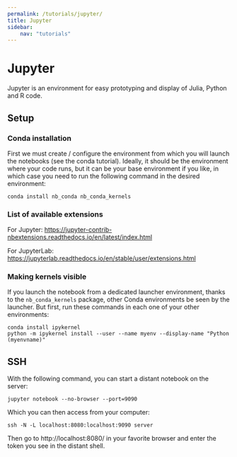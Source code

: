 ```yaml
---
permalink: /tutorials/jupyter/
title: Jupyter
sidebar:
    nav: "tutorials"
---
```


# Jupyter

Jupyter is an environment for easy prototyping and display of Julia, Python and R code.

## Setup

### Conda installation

First we must create / configure the environment from which you will launch the notebooks (see the conda tutorial). Ideally, it should be the environment where your code runs, but it can be your base environment if you like, in which case you need to run the following command in the desired environment:

```shell
conda install nb_conda nb_conda_kernels
```

### List of available extensions

For Jupyter: https://jupyter-contrib-nbextensions.readthedocs.io/en/latest/index.html

For JupyterLab: https://jupyterlab.readthedocs.io/en/stable/user/extensions.html

### Making kernels visible

If you launch the notebook from a dedicated launcher environment, thanks to the `nb_conda_kernels` package, other Conda environments be seen by the launcher. But first, run these commands in each one of your other environments:

```shell
conda install ipykernel
python -m ipykernel install --user --name myenv --display-name "Python (myenvname)"
```

## SSH

With the following command, you can start a distant notebook on the server:

```shell
jupyter notebook --no-browser --port=9090
```

Which you can then access from your computer:

```shell
ssh -N -L localhost:8080:localhost:9090 server
```

Then go to http://localhost:8080/ in your favorite browser and enter the token you see in the distant shell.

